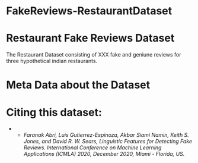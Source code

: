 # FakeReviews-RestaurantDataset
# Restaurant Fake Reviews Dataset
The Restaurant Dataset consisting of XXX fake and geniune reviews for three hypothetical indian restaurants.

# Meta Data about the Dataset


# Citing this dataset:

* * *Faranak Abri, Luis Gutierrez-Espinoza, Akbar Siami Namin, Keith S. Jones, and David R. W. Sears, Linguistic Features for Detecting Fake Reviews. International Conference on Machine Learning Applications (ICMLA) 2020, December 2020, Miami - Florida, US.*
